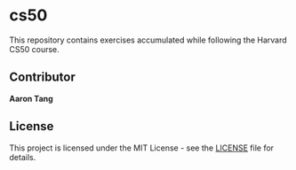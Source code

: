 # cs50
This repository contains exercises accumulated while following the Harvard CS50 course.

## Contributor
**Aaron Tang**

## License
This project is licensed under the MIT License - see the [LICENSE](./LICENSE) file for details.